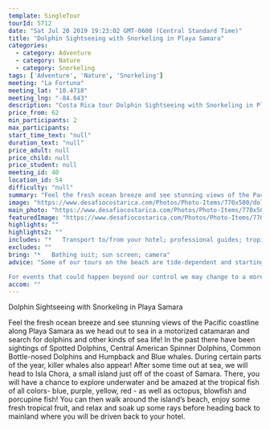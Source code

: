 ```yaml
---
template: SingleTour
tourId: 5712
date: "Sat Jul 20 2019 19:23:02 GMT-0600 (Central Standard Time)"
title: "Dolphin Sightseeing with Snorkeling in Playa Samara"
categories: 
  - category: Adventure
  - category: Nature
  - category: Snorkeling
tags: ['Adventure', 'Nature', 'Snorkeling']
meeting: "La Fortuna"
meeting_lat: "10.4718"
meeting_lng: "-84.643"
description: "Costa Rica tour Dolphin Sightseeing with Snorkeling in Playa Samara, id 5712"
price_from: 62
min_participants: 2
max_participants: 
start_time_text: "null"
duration_text: "null"
price_adult: null
price_child: null
price_student: null
meeting_id: 40
location_id: 54
difficulty: "null"
summary: "Feel the fresh ocean breeze and see stunning views of the Pacific coastline as we head out to sea in a motorized catamaran and search for dolphins and other kinds of sea life! After some time out at sea, we will head to Isla Chora, a small island just off of the coast of Samara. There, you will have a chance to explore underwater and be amazed at the underwater life such as tropical fish, octopus, blowfish and porcupine fish! You can then walk around the island’s beach, enjoy some fresh..."
image: "https://www.desafiocostarica.com/Photos/Photo-Items/770x500/dolphin-sightseeing-with-snorkeling-2.jpg"
main_photo: "https://www.desafiocostarica.com/Photos/Photo-Items/770x500/dolphin-sightseeing-with-snorkeling-2.jpg"
featuredImage: "https://www.desafiocostarica.com/Photos/Photo-Items/770x500/dolphin-sightseeing-with-snorkeling-2.jpg"
highlights: ""
highlights2: ""
includes: "*   Transport to/from your hotel; professional guides; tropical fruits; life vest; snorkel equipment"
excludes: ""
bring: "*   Bathing suit; sun screen; camera"
advice: "Some of our tours on the beach are tide-dependent and starting times may vary based on weather conditions. Please feel free to stop in at our office in the center of Playa Samara at Samara Adventure Company to confirm departure times and learn more about our tour options. See you soon in Costa Rica!

For events that could happen beyond our control we may change to a more-suitable tour with an equal or similar adventure-appeal or offer other tour options so you don't miss out on a fun day in Costa Rica. We reserve the right to cancel a trip due to unfavorable conditions & will only run a tour according to our policies. Full refund is given if (on rare occasion) no tour is run."
accom: ""
---
```

Dolphin Sightseeing with Snorkeling in Playa Samara

Feel the fresh ocean breeze and see stunning views of the Pacific coastline along Playa Samara as we head out to sea in a motorized catamaran and search for dolphins and other kinds of sea life! In the past there have been sightings of Spotted Dolphins, Central American Spinner Dolphins, Common Bottle-nosed Dolphins and Humpback and Blue whales. During certain parts of the year, killer whales also appear! After some time out at sea, we will head to Isla Chora, a small island just off of the coast of Samara. There, you will have a chance to explore underwater and be amazed at the tropical fish of all colors- blue, purple, yellow, red - as well as octopus, blowfish and porcupine fish! You can then walk around the island’s beach, enjoy some fresh tropical fruit, and relax and soak up some rays before heading back to mainland where you will be driven back to your hotel.